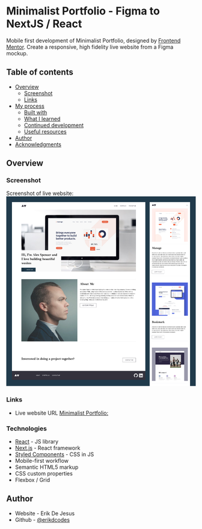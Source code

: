 # Minimalist Portfolio - Figma to NextJS / React

Mobile first development of Minimalist Portfolio, designed by [Frontend Mentor](https://www.frontendmentor.io/). Create a responsive, high fidelity live website from a Figma mockup.

## Table of contents

- [Overview](#overview)
  - [Screenshot](#screenshot)
  - [Links](#links)
- [My process](#my-process)
  - [Built with](#built-with)
  - [What I learned](#what-i-learned)
  - [Continued development](#continued-development)
  - [Useful resources](#useful-resources)
- [Author](#author)
- [Acknowledgments](#acknowledgments)

## Overview

### Screenshot

Screenshot of live website: ![Screenshot](./minimalist-screenshot.jpg)

### Links

- Live website URL [Minimalist Portfolio:](https://minimalist-portfolio-erikdcodes.vercel.app/)

### Technologies

- [React](https://reactjs.org/) - JS library
- [Next.js](https://nextjs.org/) - React framework
- [Styled Components](https://styled-components.com/) - CSS in JS
- Mobile-first workflow
- Semantic HTML5 markup
- CSS custom properties
- Flexbox / Grid

## Author

- Website - Erik De Jesus
- Github - [@erikdcodes](https://github.com/erikdcodes)

